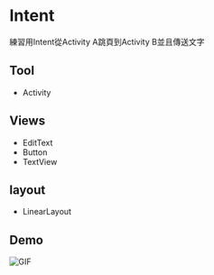  # Intent #
 練習用Intent從Activity A跳頁到Activity B並且傳送文字


Tool 
--

* Activity 


## Views ##

* EditText 
* Button 
* TextView 

## layout ##

* LinearLayout

Demo
--
![GIF](Intent_Demo.gif)

